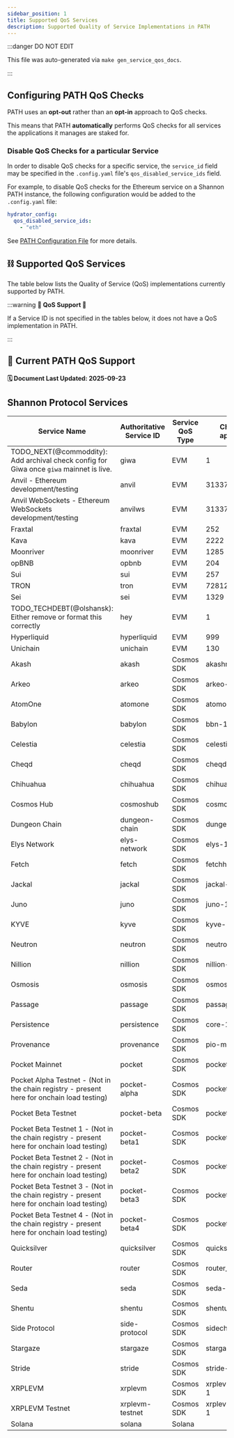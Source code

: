 ```yaml
---
sidebar_position: 1
title: Supported QoS Services
description: Supported Quality of Service Implementations in PATH
---
```


:::danger DO NOT EDIT

This file was auto-generated via `make gen_service_qos_docs`.

:::

## Configuring PATH QoS Checks

PATH uses an **opt-out** rather than an **opt-in** approach to QoS checks.

This means that PATH **automatically** performs QoS checks for all services the applications it manages are staked for.

### Disable QoS Checks for a particular Service

In order to disable QoS checks for a specific service, the `service_id` field may be specified in the `.config.yaml` file's `qos_disabled_service_ids` field.

For example, to disable QoS checks for the Ethereum service on a Shannon PATH instance, the following configuration would be added to the `.config.yaml` file:

```yaml
hydrator_config:
  qos_disabled_service_ids:
    - "eth"
```

See [PATH Configuration File](../../develop/configs/2_gateway_config.md#hydrator_config-optional) for more details.

## ⛓️ Supported QoS Services

The table below lists the Quality of Service (QoS) implementations currently supported by PATH.

:::warning **🚧 QoS Support 🚧**

If a Service ID is not specified in the tables below, it does not have a QoS implementation in PATH.

:::

## 🌿 Current PATH QoS Support

**🗓️ Document Last Updated: 2025-09-23**

## Shannon Protocol Services

| Service Name | Authoritative Service ID | Service QoS Type | Chain ID (if applicable) | Archival Check Configured |
|-------------|------------|-----------------|----------|---------------------------|
| TODO_NEXT(@commoddity): Add archival check config for Giwa once `giwa` mainnet is live. | giwa | EVM | 1 |  |
| Anvil - Ethereum development/testing | anvil | EVM | 31337 |  |
| Anvil WebSockets - Ethereum WebSockets development/testing | anvilws | EVM | 31337 |  |
| Fraxtal | fraxtal | EVM | 252 |  |
| Kava | kava | EVM | 2222 |  |
| Moonriver | moonriver | EVM | 1285 |  |
| opBNB | opbnb | EVM | 204 |  |
| Sui | sui | EVM | 257 |  |
| TRON | tron | EVM | 728126428 |  |
| Sei | sei | EVM | 1329 |  |
| TODO_TECHDEBT(@olshansk): Either remove or format this correctly | hey | EVM | 1 | ✅ |
| Hyperliquid | hyperliquid | EVM | 999 |  |
| Unichain | unichain | EVM | 130 |  |
| Akash | akash | Cosmos SDK | akashnet-2 |  |
| Arkeo | arkeo | Cosmos SDK | arkeo-main-v1 |  |
| AtomOne | atomone | Cosmos SDK | atomone-1 |  |
| Babylon | babylon | Cosmos SDK | bbn-1 |  |
| Celestia | celestia | Cosmos SDK | celestia |  |
| Cheqd | cheqd | Cosmos SDK | cheqd-mainnet-1 |  |
| Chihuahua | chihuahua | Cosmos SDK | chihuahua-1 |  |
| Cosmos Hub | cosmoshub | Cosmos SDK | cosmoshub-4 |  |
| Dungeon Chain | dungeon-chain | Cosmos SDK | dungeon-1 |  |
| Elys Network | elys-network | Cosmos SDK | elys-1 |  |
| Fetch | fetch | Cosmos SDK | fetchhub-4 |  |
| Jackal | jackal | Cosmos SDK | jackal-1 |  |
| Juno | juno | Cosmos SDK | juno-1 |  |
| KYVE | kyve | Cosmos SDK | kyve-1 |  |
| Neutron | neutron | Cosmos SDK | neutron-1 |  |
| Nillion | nillion | Cosmos SDK | nillion-1 |  |
| Osmosis | osmosis | Cosmos SDK | osmosis-1 |  |
| Passage | passage | Cosmos SDK | passage-2 |  |
| Persistence | persistence | Cosmos SDK | core-1 |  |
| Provenance | provenance | Cosmos SDK | pio-mainnet-1 |  |
| Pocket Mainnet | pocket | Cosmos SDK | pocket |  |
| Pocket Alpha Testnet - (Not in the chain registry - present here for onchain load testing) | pocket-alpha | Cosmos SDK | pocket-alpha |  |
| Pocket Beta Testnet | pocket-beta | Cosmos SDK | pocket-beta |  |
| Pocket Beta Testnet 1 - (Not in the chain registry - present here for onchain load testing) | pocket-beta1 | Cosmos SDK | pocket-beta |  |
| Pocket Beta Testnet 2 - (Not in the chain registry - present here for onchain load testing) | pocket-beta2 | Cosmos SDK | pocket-beta |  |
| Pocket Beta Testnet 3 - (Not in the chain registry - present here for onchain load testing) | pocket-beta3 | Cosmos SDK | pocket-beta |  |
| Pocket Beta Testnet 4 - (Not in the chain registry - present here for onchain load testing) | pocket-beta4 | Cosmos SDK | pocket-beta |  |
| Quicksilver | quicksilver | Cosmos SDK | quicksilver-2 |  |
| Router | router | Cosmos SDK | router_9600-1 |  |
| Seda | seda | Cosmos SDK | seda-1 |  |
| Shentu | shentu | Cosmos SDK | shentu-2.2 |  |
| Side Protocol | side-protocol | Cosmos SDK | sidechain-1 |  |
| Stargaze | stargaze | Cosmos SDK | stargaze-1 |  |
| Stride | stride | Cosmos SDK | stride-1 |  |
| XRPLEVM | xrplevm | Cosmos SDK | xrplevm_1440000-1 |  |
| XRPLEVM Testnet | xrplevm-testnet | Cosmos SDK | xrplevm_1449000-1 |  |
| Solana | solana | Solana |  |  |
